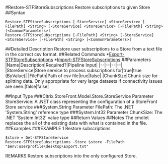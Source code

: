 #Restore-STFStoreSubscriptions
Restore subscriptions to given Store
##Syntax
```Restore-STFStoreSubscriptions [-StoreService] <StoreService> [-FilePath] <String> [-StoreService] <StoreService> [-FilePath] <String> [<CommonParameters>]
Restore-STFStoreSubscriptions [-FilePath] <String> [-StoreService] <StoreService> [-FilePath] <String> [<CommonParameters>]
```
##Detailed Description
Restore user subscriptions to a Store from a text file in the correct csv format.
##Related Commands
*[Export-STFStoreSubscriptions](Export-STFStoreSubscriptions)
*[Import-STFStoreSubscriptions](Import-STFStoreSubscriptions)
##Parameters
|Name|Description|Required?|Pipeline Input||--|--|--|--||StoreService|Store service to process subscriptions for|true|true (ByValue)||FilePath|Path of csv file|true|false||ChunkSize|Chunk size for splitting data. Only appropriate for very large datasets if connectivity issues are seen.|false|false|##Input Type
###Citrix.StoreFront.Model.Store.StoreService
Parameter StoreService: A .NET class representing the configuration of a StoreFront Store service
###System.String
Parameter FilePath: The .NET 'System.String' reference type
###System.Int32
Parameter ChunkSize: The .NET 'System.Int32' value type
##Return Values
##Notes
The cmdlet replaces the all of the existing data with what is contained in the file.
##Examples
###EXAMPLE 1 Restore subscriptions
```$store = Get-STFStoreService
Restore-STFStoreSubscriptions -Store $store -FilePath "$env:userprofile\desktop\Export.txt"
```
REMARKS
Restore subscriptions into the only configured Store.
